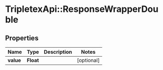 # TripletexApi::ResponseWrapperDouble

## Properties
Name | Type | Description | Notes
------------ | ------------- | ------------- | -------------
**value** | **Float** |  | [optional] 


